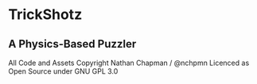 # TrickShotz
## A Physics-Based Puzzler

All Code and Assets Copyright Nathan Chapman / @nchpmn
Licenced as Open Source under GNU GPL 3.0